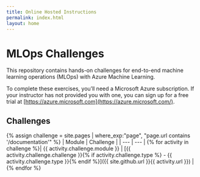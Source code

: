 ```yaml
---
title: Online Hosted Instructions
permalink: index.html
layout: home
---
```



# MLOps Challenges

This repository contains hands-on challenges for end-to-end machine learning operations (MLOps) with Azure Machine Learning.

To complete these exercises, you’ll need a Microsoft Azure subscription. If your instructor has not provided you with one, you can sign up for a free trial at [https://azure.microsoft.com](https://azure.microsoft.com/).


## Challenges

{% assign challenge = site.pages | where_exp:"page", "page.url contains '/documentation'" %}
| Module | Challenge |
| --- | --- | 
{% for activity in challenge  %}| {{ activity.challenge.module }} | [{{ activity.challenge.challenge }}{% if activity.challenge.type %} - {{ activity.challenge.type }}{% endif %}]({{ site.github.url }}{{ activity.url }}) |
{% endfor %}